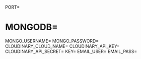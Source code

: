 PORT=
# MONGODB=
MONGO_USERNAME=
MONGO_PASSWORD=
CLOUDINARY_CLOUD_NAME=
CLOUDINARY_API_KEY=
CLOUDINARY_API_SECRET=
KEY=
EMAIL_USER=
EMAIL_PASS=
